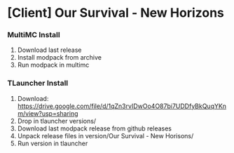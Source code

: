 # [Client] Our Survival - New Horizons

### MultiMC Install
1. Download last release
2. Install modpack from archive
3. Run modpack in multimc

### TLauncher Install
1. Download: https://drive.google.com/file/d/1qZn3rvIDwOo4O87bi7UDDfyBkQuqYKnm/view?usp=sharing
2. Drop in tlauncher versions/
3. Download last modpack release from github releases
4. Unpack release files in version/Our Survival - New Horisons/ 
5. Run version in tlauncher
